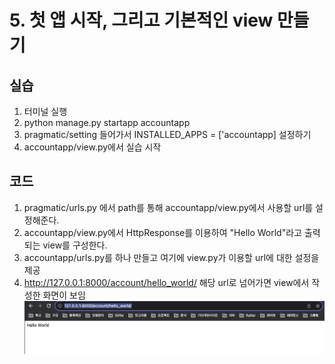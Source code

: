 # 5. 첫 앱 시작, 그리고 기본적인 view 만들기

## 실습
1. 터미널 실행
2. python manage.py startapp accountapp
3. pragmatic/setting 들어가서 INSTALLED_APPS = ['accountapp] 설정하기
4. accountapp/view.py에서 실습 시작

## 코드
1. pragmatic/urls.py 에서 path를 통해 accountapp/view.py에서 사용할 url를 설정해준다.
2. accountapp/view.py에서 HttpResponse를 이용하여 "Hello World"라고 출력되는 view를 구성한다.
3. accountapp/urls.py를 하나 만들고 여기에 view.py가 이용할 url에 대한 설정을 제공 
4. http://127.0.0.1:8000/account/hello_world/ 해당 url로 넘어가면 view에서 작성한 화면이 보임
![](https://github.com/KangminNa/Django_Pinterest/blob/main/5/1.png?raw=true)